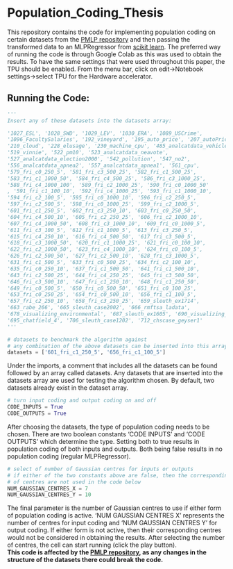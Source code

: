 # Population_Coding_Thesis
This repository contains the code for implementing population coding on certain datasets from the
[PMLP repository](https://github.com/EpistasisLab/penn-ml-benchmarks/) and then passing the transformed data to an MLPRegressor from [scikit learn](https://scikit-learn.org/stable/modules/generated/sklearn.neural_network.MLPRegressor.html).
The preferred way of running the code is through Google Colab as this was used to obtain the results. To have the same settings that were used throughout this paper, the TPU should be enabled. From the menu bar, click on edit→Notebook settings→select TPU for the Hardware accelerator.
## Running the Code:
``` python
'''
Insert any of these datasets into the datasets array:

'1027_ESL', '1028_SWD', '1029_LEV', '1030_ERA', '1089_USCrime', 
'1096_FacultySalaries', '192_vineyard', '195_auto_price', '207_autoPrice', 
'210_cloud', '228_elusage', '230_machine_cpu', '485_analcatdata_vehicle', 
'519_vinnie', '522_pm10', '523_analcatdata_neavote', 
'527_analcatdata_election2000', '542_pollution', '547_no2', 
'556_analcatdata_apnea2', '557_analcatdata_apnea1', '561_cpu', 
'579_fri_c0_250_5', '581_fri_c3_500_25', '582_fri_c1_500_25', 
'583_fri_c1_1000_50', '584_fri_c4_500_25', '586_fri_c3_1000_25', 
'588_fri_c4_1000_100', '589_fri_c2_1000_25', '590_fri_c0_1000_50'
, '591_fri_c1_100_10', '592_fri_c4_1000_25', '593_fri_c1_1000_10', 
'594_fri_c2_100_5', '595_fri_c0_1000_10', '596_fri_c2_250_5', 
'597_fri_c2_500_5', '598_fri_c0_1000_25', '599_fri_c2_1000_5', 
'601_fri_c1_250_5', '602_fri_c3_250_10', '603_fri_c0_250_50', 
'604_fri_c4_500_10', '605_fri_c2_250_25', '606_fri_c2_1000_10', 
'607_fri_c4_1000_50', '608_fri_c3_1000_10', '609_fri_c0_1000_5', 
'611_fri_c3_100_5', '612_fri_c1_1000_5', '613_fri_c3_250_5', 
'615_fri_c4_250_10', '616_fri_c4_500_50', '617_fri_c3_500_5', 
'618_fri_c3_1000_50', '620_fri_c1_1000_25', '621_fri_c0_100_10', 
'622_fri_c2_1000_50', '623_fri_c4_1000_10', '624_fri_c0_100_5', 
'626_fri_c2_500_50', '627_fri_c2_500_10', '628_fri_c3_1000_5', 
'631_fri_c1_500_5', '633_fri_c0_500_25', '634_fri_c2_100_10', 
'635_fri_c0_250_10', '637_fri_c1_500_50', '641_fri_c1_500_10', 
'643_fri_c2_500_25', '644_fri_c4_250_25', '645_fri_c3_500_50', 
'646_fri_c3_500_10', '647_fri_c1_250_10', '648_fri_c1_250_50', 
'649_fri_c0_500_5', '650_fri_c0_500_50', '651_fri_c0_100_25', 
'653_fri_c0_250_25', '654_fri_c0_500_10', '656_fri_c1_100_5', 
'657_fri_c2_250_10', '658_fri_c3_250_25', '659_sleuth_ex1714', 
'663_rabe_266', '665_sleuth_case2002', '666_rmftsa_ladata', 
'678_visualizing_environmental', '687_sleuth_ex1605', '690_visualizing_galaxy', 
'695_chatfield_4', '706_sleuth_case1202', '712_chscase_geyser1'
'''

# datasets to benchmark the algorithm against
# any combination of the above datasets can be inserted into this array
datasets = ['601_fri_c1_250_5', '656_fri_c1_100_5']
```

Under the imports, a comment that includes all the datasets can be found followed by an array called datasets. Any datasets that are inserted into the datasets array are used for testing the algorithm chosen. By default, two datasets already exist in the dataset array.

``` python
# turn input coding and output coding on and off
CODE_INPUTS = True
CODE_OUTPUTS = True
```
After choosing the datasets, the type of population coding needs to be chosen. There are two boolean constants ‘CODE INPUTS’ and ‘CODE OUTPUTS’ which determine the type. Setting both to true results in population coding of both inputs and outputs. Both being false results in no population coding (regular MLPRegressor).

``` python
# select of number of Gaussian centres for inputs or outputs
# if either of the two constants above are false, then the corresponding number 
# of centres are not used in the code below
NUM_GAUSSIAN_CENTRES_X = 7
NUM_GAUSSIAN_CENTRES_Y = 10
```
The final parameter is the number of Gaussian centres to use if either form of population coding is active. ‘NUM GAUSSIAN CENTRES X’ represents the number of centres for input coding and ‘NUM GAUSSIAN CENTRES Y’ for output coding. If either form is not active, then their corresponding centres would not be considered in obtaining the results. After selecting the number of centres, the cell can start running (click the play button).  
**This code is affected by the [PMLP repository](https://github.com/EpistasisLab/penn-ml-benchmarks/), as any changes in the structure of the datasets there could break the code.**
